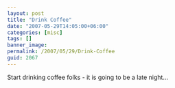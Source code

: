 ```yaml
---
layout: post
title: "Drink Coffee"
date: "2007-05-29T14:05:00+06:00"
categories: [misc]
tags: []
banner_image: 
permalink: /2007/05/29/Drink-Coffee
guid: 2067
---
```


Start drinking coffee folks - it is going to be a late night...